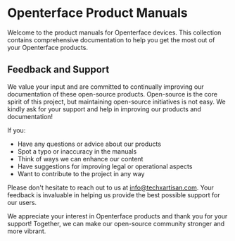 # Openterface Product Manuals

Welcome to the product manuals for Openterface devices. This collection contains comprehensive documentation to help you get the most out of your Openterface products.

## Feedback and Support

We value your input and are committed to continually improving our documentation of these open-source products. Open-source is the core spirit of this project, but maintaining open-source initiatives is not easy. We kindly ask for your support and help in improving our products and documentation!

If you:

- Have any questions or advice about our products
- Spot a typo or inaccuracy in the manuals
- Think of ways we can enhance our content
- Have suggestions for improving legal or operational aspects
- Want to contribute to the project in any way

Please don't hesitate to reach out to us at info@techxartisan.com. Your feedback is invaluable in helping us provide the best possible support for our users.

We appreciate your interest in Openterface products and thank you for your support! Together, we can make our open-source community stronger and more vibrant.
